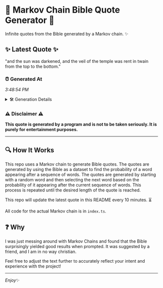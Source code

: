 # 📖 Markov Chain Bible Quote Generator 📖

Infinite quotes from the Bible generated by a Markov chain. ✨

## ✨ Latest Quote ✨
"and the sun was darkened, and the veil of the temple was rent in twain from the top to the bottom."

### ⏰ Generated At
*3:48:54 PM*

<details>
    <summary>🛠️ Generation Details</summary>
    <p>
        <strong>🌱 Seed:</strong> and<br>
        <strong>🔄 Iterations:</strong> 20<br>
        <strong>📜 Context History:</strong><br>[ and ]: the<br>[ and, the ]: sun<br>[ and, the, sun ]: was<br>[ and, the, sun, was ]: darkened,<br>[ and, the, sun, was, darkened, ]: and<br>[ and, the, sun, was, darkened,, and ]: the<br>[ the, sun, was, darkened,, and, the ]: veil<br>[ sun, was, darkened,, and, the, veil ]: of<br>[ was, darkened,, and, the, veil, of ]: the<br>[ darkened,, and, the, veil, of, the ]: temple<br>[ and, the, veil, of, the, temple ]: was<br>[ the, veil, of, the, temple, was ]: rent<br>[ veil, of, the, temple, was, rent ]: in<br>[ of, the, temple, was, rent, in ]: twain<br>[ the, temple, was, rent, in, twain ]: from<br>[ temple, was, rent, in, twain, from ]: the<br>[ was, rent, in, twain, from, the ]: top<br>[ rent, in, twain, from, the, top ]: to<br>[ in, twain, from, the, top, to ]: the<br>[ twain, from, the, top, to, the ]: bottom.<br>
    </p>
</details>

### ⚠️ Disclaimer ⚠️
**This quote is generated by a program and is not to be taken seriously. It is purely for entertainment purposes.**

---

## 🔍 How It Works

This repo uses a Markov chain to generate Bible quotes. The quotes are generated by using the Bible as a dataset to find the probability of a word appearing after a sequence of words. The quotes are generated by starting with a random word and then selecting the next word based on the probability of it appearing after the current sequence of words. This process is repeated until the desired length of the quote is reached.

This repo will update the latest quote in this README every 10 minutes. ⏳

All code for the actual Markov chain is in `index.ts`.

## ❓ Why

I was just messing around with Markov Chains and found that the Bible surprisingly yielded good results when prompted. 
It was suggested by a friend, and I am in no way christian.

Feel free to adjust the text further to accurately reflect your intent and experience with the project!

---

*Enjoy*✨
